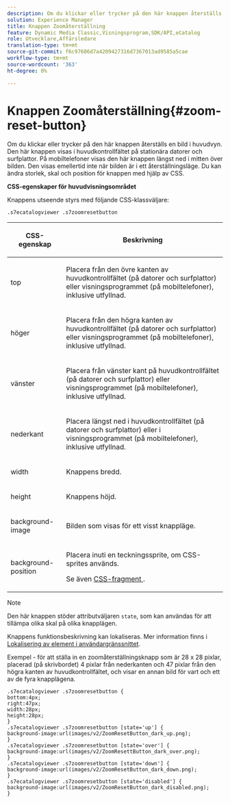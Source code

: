 ```yaml
---
description: Om du klickar eller trycker på den här knappen återställs en bild i huvudvyn. Den här knappen visas i huvudkontrollfältet på stationära datorer och surfplattor. På mobiltelefoner visas den här knappen längst ned i mitten över bilden. Den visas emellertid inte när bilden är i ett återställningsläge. Du kan ändra storlek, skal och position för knappen med hjälp av CSS.
solution: Experience Manager
title: Knappen Zoomåterställning
feature: Dynamic Media Classic,Visningsprogram,SDK/API,eCatalog
role: Utvecklare,Affärsledare
translation-type: tm+mt
source-git-commit: f6c97606d7a4209427316d7367013ad9585a5cae
workflow-type: tm+mt
source-wordcount: '363'
ht-degree: 0%

---
```



# Knappen Zoomåterställning{#zoom-reset-button}

Om du klickar eller trycker på den här knappen återställs en bild i huvudvyn. Den här knappen visas i huvudkontrollfältet på stationära datorer och surfplattor. På mobiltelefoner visas den här knappen längst ned i mitten över bilden. Den visas emellertid inte när bilden är i ett återställningsläge. Du kan ändra storlek, skal och position för knappen med hjälp av CSS.

<!--<a id="section_061E550C1C1D4DB2BD663A898895B38C"></a>-->

**CSS-egenskaper för huvudvisningsområdet**

Knappens utseende styrs med följande CSS-klassväljare:

`.s7ecatalogviewer .s7zoomresetbutton`

<table id="table_94EE3F5BBE4547C0B4943471CEE7EDE4"> 
 <thead> 
  <tr> 
   <th colname="col1" class="entry"> <p> CSS-egenskap </p> </th> 
   <th colname="col2" class="entry"> <p>Beskrivning </p> </th> 
  </tr> 
 </thead>
 <tbody> 
  <tr> 
   <td colname="col1"> <p> <span class="codeph"> top  </span> </p> </td> 
   <td colname="col2"> <p>Placera från den övre kanten av huvudkontrollfältet (på datorer och surfplattor) eller visningsprogrammet (på mobiltelefoner), inklusive utfyllnad. </p> </td> 
  </tr> 
  <tr> 
   <td colname="col1"> <p> <span class="codeph"> höger  </span> </p> </td> 
   <td colname="col2"> <p>Placera från den högra kanten av huvudkontrollfältet (på datorer och surfplattor) eller visningsprogrammet (på mobiltelefoner), inklusive utfyllnad. </p> </td> 
  </tr> 
  <tr> 
   <td colname="col1"> <p> <span class="codeph"> vänster  </span> </p> </td> 
   <td colname="col2"> <p>Placera från vänster kant på huvudkontrollfältet (på datorer och surfplattor) eller visningsprogrammet (på mobiltelefoner), inklusive utfyllnad. </p> </td> 
  </tr> 
  <tr> 
   <td colname="col1"> <p> <span class="codeph"> nederkant  </span> </p> </td> 
   <td colname="col2"> <p>Placera längst ned i huvudkontrollfältet (på datorer och surfplattor) eller i visningsprogrammet (på mobiltelefoner), inklusive utfyllnad. </p> </td> 
  </tr> 
  <tr> 
   <td colname="col1"> <p> <span class="codeph"> width </span> </p> </td> 
   <td colname="col2"> <p>Knappens bredd. </p> </td> 
  </tr> 
  <tr> 
   <td colname="col1"> <p> <span class="codeph"> height  </span> </p> </td> 
   <td colname="col2"> <p>Knappens höjd. </p> </td> 
  </tr> 
  <tr> 
   <td colname="col1"> <p> <span class="codeph"> background-image  </span> </p> </td> 
   <td colname="col2"> <p>Bilden som visas för ett visst knappläge. </p> </td> 
  </tr> 
  <tr> 
   <td colname="col1"> <p> <span class="codeph"> background-position  </span> </p> </td> 
   <td colname="col2"> <p> Placera inuti en teckningssprite, om CSS-sprites används. </p> <p>Se även <a href="../../../c-html5-s7-aem-asset-viewers/c-html5-20-ecatalog-viewer-about/c-html5-20-ecatalog-viewer-customizingviewer/c-html5-20-ecatalog-viewer-customizingviewer.md#section-9d570f95eb2443aca74c1b02f6e89aff" format="dita" scope="local"> CSS-fragment </a>. </p> </td> 
  </tr> 
 </tbody> 
</table>

>[!NOTE]
>
>Den här knappen stöder attributväljaren `state`, som kan användas för att tillämpa olika skal på olika knapplägen.

Knappens funktionsbeskrivning kan lokaliseras. Mer information finns i [Lokalisering av element i användargränssnittet](../../../c-html5-s7-aem-asset-viewers/c-html5-20-ecatalog-viewer-about/c-html5-20-ecatalog-viewer-localization.md#concept-cbfc39344c494eb7b9f6a272cff0cc74).

Exempel - för att ställa in en zoomåterställningsknapp som är 28 x 28 pixlar, placerad (på skrivbordet) 4 pixlar från nederkanten och 47 pixlar från den högra kanten av huvudkontrollfältet, och visar en annan bild för vart och ett av de fyra knapplägena.

```
.s7ecatalogviewer .s7zoomresetbutton { 
bottom:4px; 
right:47px; 
width:28px; 
height:28px; 
} 
.s7ecatalogviewer .s7zoomresetbutton [state='up'] { 
background-image:url(images/v2/ZoomResetButton_dark_up.png); 
} 
.s7ecatalogviewer .s7zoomresetbutton [state='over'] {  
background-image:url(images/v2/ZoomResettButton_dark_over.png); 
} 
.s7ecatalogviewer .s7zoomresetbutton [state='down'] {  
background-image:url(images/v2/ZoomResetButton_dark_down.png); 
} 
.s7ecatalogviewer .s7zoomresetbutton [state='disabled'] { 
background-image:url(images/v2/ZoomResetButton_dark_disabled.png); 
}
```

